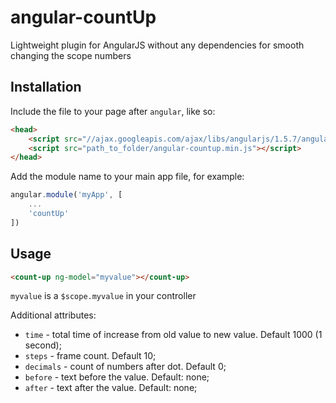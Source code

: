 # angular-countUp #

Lightweight plugin for AngularJS without any dependencies for smooth changing the scope numbers


## Installation ##

Include the file to your page after `angular`, like so:

```html
<head>
    <script src="//ajax.googleapis.com/ajax/libs/angularjs/1.5.7/angular.min.js"></script>
    <script src="path_to_folder/angular-countup.min.js"></script>
</head>
```

Add the module name to your main app file, for example:

```javascript
angular.module('myApp', [
    ...
    'countUp'
])
```

## Usage ##

```html
<count-up ng-model="myvalue"></count-up>

```

`myvalue` is a `$scope.myvalue` in your controller

Additional attributes:

- `time` - total time of increase from old value to new value. Default 1000 (1 second);
- `steps` - frame count. Default 10;
- `decimals` - count of numbers after dot. Default 0;
- `before` - text before the value. Default: none;
- `after` - text after the value. Default: none;